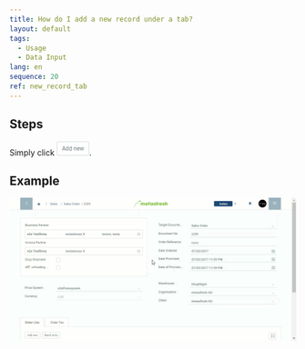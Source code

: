 ```yaml
---
title: How do I add a new record under a tab?
layout: default
tags:
  - Usage
  - Data Input
lang: en
sequence: 20
ref: new_record_tab
---
```


## Steps

Simply click ![](assets/Add_New_Button.png).

## Example

 ![](assets/New_Record_Tab.gif)
